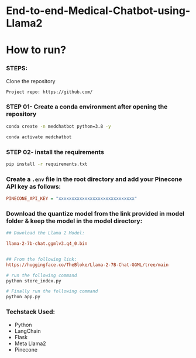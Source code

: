 # End-to-end-Medical-Chatbot-using-Llama2

# How to run?
### STEPS:

Clone the repository

```bash
Project repo: https://github.com/
```

### STEP 01- Create a conda environment after opening the repository

```bash
conda create -n medchatbot python=3.8 -y
```

```bash
conda activate medchatbot
```

### STEP 02- install the requirements
```bash
pip install -r requirements.txt
```


### Create a `.env` file in the root directory and add your Pinecone API key as follows:

```ini
PINECONE_API_KEY = "xxxxxxxxxxxxxxxxxxxxxxxxxxxxx"
```


### Download the quantize model from the link provided in model folder & keep the model in the model directory:

```ini
## Download the Llama 2 Model:

llama-2-7b-chat.ggmlv3.q4_0.bin


## From the following link:
https://huggingface.co/TheBloke/Llama-2-7B-Chat-GGML/tree/main
```

```bash
# run the following command
python store_index.py
```

```bash
# Finally run the following command
python app.py
```

### Techstack Used:

- Python
- LangChain
- Flask
- Meta Llama2
- Pinecone

